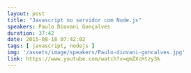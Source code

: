 ```yaml
---
layout: post
title: "Javascript no servidor com Node.js"
speakers: Paulo Diovani Gonçalves
duration: 37:42
date: 2015-08-18 07:42:02
tags: [ javascript, nodejs ]
img: '/assets/image/speakers/Paulo-diovani-goncalves.jpg'
link: https://www.youtube.com/watch?v=qmZXcHtzy3k
---
```

